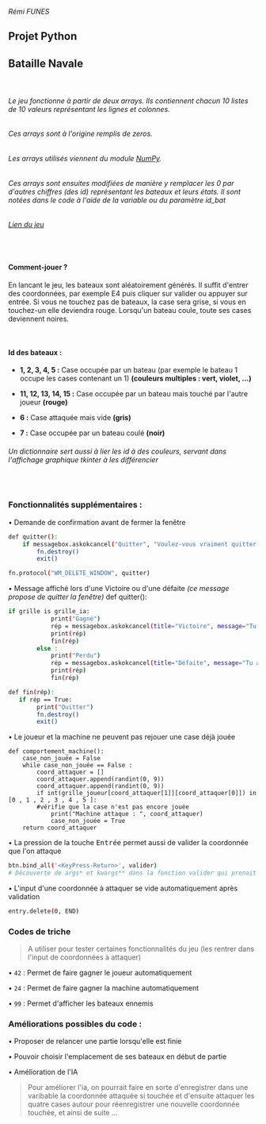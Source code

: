 _Rémi FUNES_
## Projet Python
## Bataille Navale

&nbsp;

###### Le jeu fonctionne à partir de deux arrays. Ils contiennent chacun 10 listes de 10 valeurs représentant les lignes et colonnes. 
###### Ces arrays sont à l'origine remplis de zeros.

###### Les arrays utilisés viennent du module [NumPy][numpy].

###### Ces arrays sont ensuites modifiées de manière y remplacer les 0 par d'autres chiffres (des id) représentant les bateaux et leurs états. Il sont notées dans le code à l'aide de la variable ou du paramètre id_bat 

###### _[Lien du jeu][jeu]_

&nbsp;

#### Comment-jouer ?

En lancant le jeu, les bateaux sont aléatoirement générés. Il suffit d'entrer des coordonnées, par exemple E4 puis cliquer sur valider ou appuyer sur entrée.
Si vous ne touchez pas de bateaux, la case sera grise, si vous en touchez-un elle deviendra rouge. Lorsqu'un bateau coule, toute ses cases deviennent noires.

&nbsp;

#### Id des bateaux :

- __1, 2, 3, 4, 5 :__ Case occupée par un bateau (par exemple le bateau 1 occupe les cases contenant un 1) __(couleurs multiples : vert, violet, ...)__

- __11, 12, 13, 14, 15 :__ Case occupée par un bateau mais touché par l'autre joueur __(rouge)__

- __6 :__ Case attaquée mais vide __(gris)__

- __7 :__ Case occupée par un bateau coulé __(noir)__

###### _Un dictionnaire sert aussi à lier les id à des couleurs, servant dans l'affichage graphique tkinter à les différencier_

&nbsp;

### Fonctionnalités supplémentaires :

• Demande de confirmation avant de fermer la fenêtre
```sh
def quitter():
    if messagebox.askokcancel("Quitter", "Voulez-vous vraiment quitter ?"):
        fn.destroy()
        exit()

fn.protocol("WM_DELETE_WINDOW", quitter)
```
• Message affiché lors d'une Victoire ou d'une défaite _(ce message propose de quitter la fenêtre)_
def quitter():
```sh
if grille is grille_ia:
            print("Gagné")
            rép = messagebox.askokcancel(title="Victoire", message="Tu as gagné \n Veux-tu quitter ?")
            print(rép)
            fin(rép)
        else :
            print("Perdu")
            rép = messagebox.askokcancel(title="Défaite", message="Tu as perdu \n Veux-tu quitter ?")
            print(rép)
            fin(rép)

def fin(rép):
   if rép == True:
        print("Quitter")
        fn.destroy()
        exit()
```

• Le joueur et la machine ne peuvent pas rejouer une case déjà jouée
```
def comportement_machine():
    case_non_jouée = False
    while case_non_jouée == False :
        coord_attaquer = []
        coord_attaquer.append(randint(0, 9))
        coord_attaquer.append(randint(0, 9))
        if int(grille_joueur[coord_attaquer[1]][coord_attaquer[0]]) in [0 , 1 , 2 , 3 , 4 , 5 ]:
        #vérifie que la case n'est pas encore jouée
            print("Machine attaque : ", coord_attaquer)
            case_non_jouée = True
    return coord_attaquer
```
• La pression de la touche <kbd>Entrée</kbd> permet aussi de valider la coordonnée que l'on attaque
```sh
btn.bind_all('<KeyPress-Return>', valider)
# Découverte de args* et kwargs** dans la fonction valider qui prenait donc un paramètre en trop
```

• L'input d'une coordonnée à attaquer se vide automatiquement après validation

```sh
entry.delete(0, END)
```


### Codes de triche

> A utiliser pour tester certaines fonctionnalités du jeu
(les rentrer dans l'input de coordonnées à attaquer)

• `42` : Permet de faire gagner le joueur automatiquement

• `24` : Permet de faire gagner la machine automatiquement

• `99` : Permet d'afficher les bateaux ennemis

### Améliorations possibles du code :

• Proposer de relancer une partie lorsqu'elle est finie

• Pouvoir choisir l'emplacement de ses bateaux en début de partie

• Amélioration de l'IA

> Pour améliorer l'ia, on pourrait faire en sorte d'enregistrer dans une varibable la coordonnée attaquée si touchée et d'ensuite attaquer les quatre cases autour pour réenregistrer une nouvelle coordonnée touchée, et ainsi de suite ...

   [numpy]: <https://numpy.org/>
   [jeu]: <https://github.com/1Post3ur/Bataille-navale>
